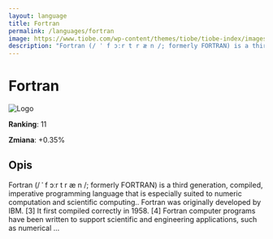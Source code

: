 ```yaml
---
layout: language
title: Fortran
permalink: /languages/fortran
image: https://www.tiobe.com/wp-content/themes/tiobe/tiobe-index/images/Fortran.png
description: "Fortran (/ ˈ f ɔːr t r æ n /; formerly FORTRAN) is a third generation, compiled, imperative programming language that is especially suited to numeric computation and scientific computing.. Fortran was originally developed by IBM. [3] It first compiled correctly in 1958. [4] Fortran computer programs have been written to support scientific and engineering applications, such as numerical ..."
---
```


# Fortran

![Logo](https://www.tiobe.com/wp-content/themes/tiobe/tiobe-index/images/Fortran.png)

**Ranking**: 11

**Zmiana**: +0.35%    

## Opis

Fortran (/ ˈ f ɔːr t r æ n /; formerly FORTRAN) is a third generation, compiled, imperative programming language that is especially suited to numeric computation and scientific computing.. Fortran was originally developed by IBM. [3] It first compiled correctly in 1958. [4] Fortran computer programs have been written to support scientific and engineering applications, such as numerical ...
